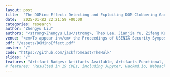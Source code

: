 ```yaml
---
layout: post
title:  "The DOMino Effect: Detecting and Exploiting DOM Clobbering Gadgets via Concolic Execution with Symbolic DOM"
date:   2025-01-22 22:21:59 +00:00
categories: research
author: "Zhengyu Liu"
authors: "<strong>Zhengyu Liu</strong>, Theo Lee, Jianjia Yu, Zifeng Kang, and Yinzhi Cao"
venue: "<em>To appear in</em> the Proceedings of USENIX Security Symposium, 2025"
pdf: "/assets/DOMinoEffect.pdf"
poster: "/"
code: "https://github.com/jackfromeast/TheHulk"
slides: "/"
features: "Artifact Badges: Artifacts Available, Artifacts Functional, Results Reproduced"
# features: "Resulted in 19 CVEs, including Jupyter, Hackmd.io, Webpack, MathJax, Prism, and etc. with Google Client API Library (acknowledged by Google)."
---
```

